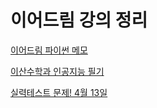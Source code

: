 # 이어드림 강의 정리

[이어드림 파이썬 메모](%E1%84%8B%E1%85%B5%E1%84%8B%E1%85%A5%E1%84%83%E1%85%B3%E1%84%85%E1%85%B5%E1%86%B7%20%20dafb5/%E1%84%8B%E1%85%B5%E1%84%8B%E1%85%A5%E1%84%83%E1%85%B3%E1%84%85%E1%85%B5%E1%86%B7%20%20f063f.md)

[이산수학과 인공지능 필기](%E1%84%8B%E1%85%B5%E1%84%8B%E1%85%A5%E1%84%83%E1%85%B3%E1%84%85%E1%85%B5%E1%86%B7%20%20dafb5/%E1%84%8B%E1%85%B5%E1%84%89%E1%85%A1%E1%86%AB%E1%84%89%E1%85%AE%E1%84%92%E1%85%A1%E1%86%A8%20f9ae5.md)

[실력테스트 문제! 4월 13일](%E1%84%8B%E1%85%B5%E1%84%8B%E1%85%A5%E1%84%83%E1%85%B3%E1%84%85%E1%85%B5%E1%86%B7%20%20dafb5/%E1%84%89%E1%85%B5%E1%86%AF%E1%84%85%E1%85%A7%E1%86%A8%E1%84%90%E1%85%A6%E1%84%89%E1%85%B3%2013333.md)